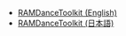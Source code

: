- [RAMDanceToolkit (English)]( RAMDanceToolkit-en )
- [RAMDanceToolkit (日本語)]( RAMDanceToolkit (日本語) )